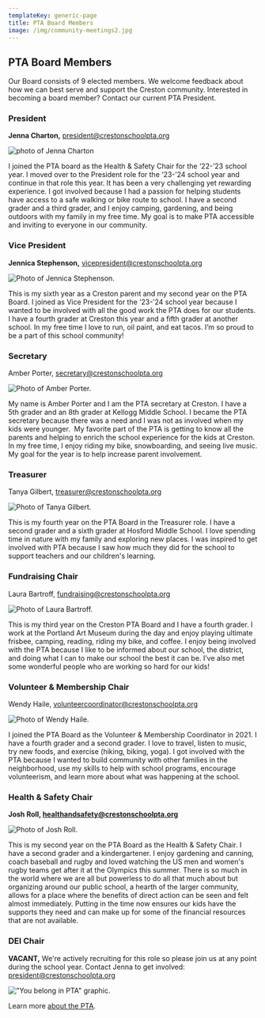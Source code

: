 ```yaml
---
templateKey: generic-page
title: PTA Board Members
image: /img/community-meetings2.jpg
---
```

## **PTA Board Members**

Our Board consists of 9 elected members. We welcome feedback about how we can best serve and support the Creston community. Interested in becoming a board member? Contact our current PTA President.

### **President**

**Jenna Charton,** president@crestonschoolpta.org

![photo of Jenna Charton](/img/img_5118.jpeg)

I joined the PTA board as the Health & Safety Chair for the ‘22-’23 school year. I moved over to the President role for the ‘23-’24 school year and continue in that role this year. It has been a very challenging yet rewarding experience. I got involved because I had a passion for helping students have access to a safe walking or bike route to school. I have a second grader and a third grader, and I enjoy camping, gardening, and being outdoors with my family in my free time. My goal is to make PTA accessible and inviting to everyone in our community.

### **Vice President**

**Jennica Stephenson,** vicepresident@crestonschoolpta.org

![Photo of Jennica Stephenson.](/img/img_5123.jpeg)

This is my sixth year as a Creston parent and my second year on the PTA Board. I joined as Vice President for the ‘23-’24 school year because I wanted to be involved with all the good work the PTA does for our students. I have a fourth grader at Creston this year and a fifth grader at another school. In my free time I love to run, oil paint, and eat tacos. I’m so proud to be a part of this school community!

### **Secretary**

Amber Porter, secretary@crestonschoolpta.org

![Photo of Amber Porter.](/img/img_5116.jpeg)

My name is Amber Porter and I am the PTA secretary at Creston. I have a 5th grader and an 8th grader at Kellogg Middle School. I became the PTA secretary because there was a need and I was not as involved when my kids were younger.  My favorite part of the PTA is getting to know all the parents and helping to enrich the school experience for the kids at Creston. In my free time, I enjoy riding my bike, snowboarding, and seeing live music. My goal for the year is to help increase parent involvement.

### **Treasurer**

Tanya Gilbert, treasurer@crestonschoolpta.org

![Photo of Tanya Gilbert.](/img/img_5121.jpeg)

This is my fourth year on the PTA Board in the Treasurer role. I have a second grader and a sixth grader at Hosford Middle School. I love spending time in nature with my family and exploring new places. I was inspired to get involved with PTA because I saw how much they did for the school to support teachers and our children's learning.

### **Fundraising Chair**

Laura Bartroff, fundraising@crestonschoolpta.org

![Photo of Laura Bartroff.](/img/img_5127.jpeg)

This is my third year on the Creston PTA Board and I have a fourth grader. I work at the Portland Art Museum during the day and enjoy playing ultimate frisbee, camping, reading, riding my bike, and coffee. I enjoy being involved with the PTA because I like to be informed about our school, the district, and doing what I can to make our school the best it can be. I’ve also met some wonderful people who are working so hard for our kids!

### **Volunteer & Membership Chair**

Wendy Haile, volunteercoordinator@crestonschoolpta.org

![Photo of Wendy Haile.](/img/img_5126.jpeg)

I joined the PTA Board as the Volunteer & Membership Coordinator in 2021. I have a fourth grader and a second grader. I love to travel, listen to music, try new foods, and exercise (hiking, biking, yoga). I got involved with the PTA because I wanted to build community with other families in the neighborhood, use my skills to help with school programs, encourage volunteerism, and learn more about what was happening at the school.

### **Health & Safety Chair**

**Josh Roll, healthandsafety@crestonschoolpta.org**

![Photo of Josh Roll.](/img/img_5128.jpeg)

This is my second year on the PTA Board as the Health & Safety Chair. I have a second grader and a kindergartener. I enjoy gardening and canning, coach baseball and rugby and loved watching the US men and women's rugby teams get after it at the Olympics this summer. There is so much in the world where we are all but powerless to do all that much about but organizing around our public school, a hearth of the larger community, allows for a place where the benefits of direct action can be seen and felt almost immediately. Putting in the time now ensures our kids have the supports they need and can make up for some of the financial resources that are not available.

### **DEI Chair**

**VACANT,** We're actively recruiting for this role so please join us at any point during the school year. Contact Jenna to get involved: president@crestonschoolpta.org

!["You belong in PTA" graphic.](/img/pta-creates-supports-amplifies-tw.png)

Learn more [about the PTA](https://crestonschoolpta.org/about/about-creston-pta).